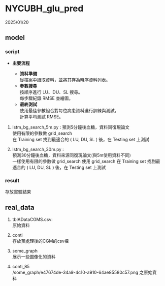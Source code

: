 # NYCUBH_glu_pred
2025/01/20

## model
### script

- **主要流程**
   
  + **資料準備**  
      從檔案中讀取資料，並將其存為時序資料列表。  
  + **參數搜尋**  
      按順序進行 LU、DU、SL 搜尋。  
      每步驟紀錄 RMSE 並繪圖。  
  + **最終測試**  
      使用最佳參數組合對每位病患資料進行訓練與測試。  
      計算平均測試 RMSE。  

1. lstm_bg_search_5m.py :
預測5分鐘後血糖，資料同復現論文  
使用有限的參數做 grid_search  
在 Training set 找到最適合的 ( LU, DU, SL ) 後，在 Testing set 上測試

2. lstm_bg_search_30m.py :  
預測30分鐘後血糖，資料來源同復現論文(與5m使用資料不同)  
一樣使用有限的參數做 grid_search
使用 grid_search 在 Training set 找到最適合的 ( LU, DU, SL ) 後，在 Testing set 上測試

### result
存放實驗結果
## real_data
1. tblADataCGMS.csv:  
原始資料

2. conti  
存放預處理後的CGM的csv檔

3. some_graph  
展示一些圖像化的資料

4. conti_85  
/some_graph/e47674de-34a9-4c10-a910-64ae85580c57.png 之原始資料
